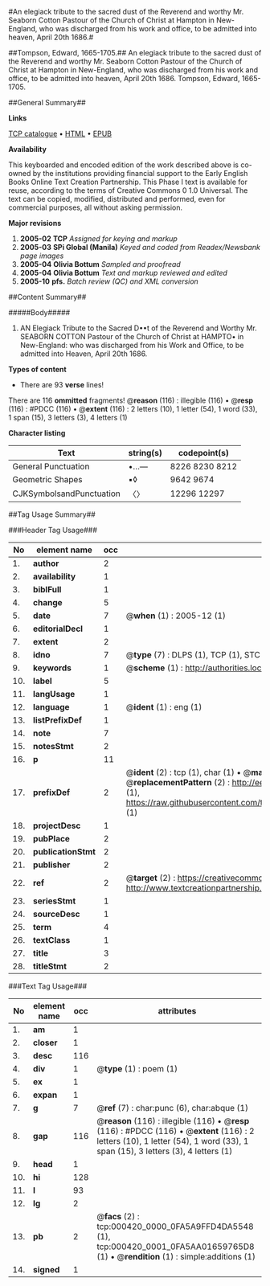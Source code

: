 #An elegiack tribute to the sacred dust of the Reverend and worthy Mr. Seaborn Cotton Pastour of the Church of Christ at Hampton in New-England, who was discharged from his work and office, to be admitted into heaven, April 20th 1686.#

##Tompson, Edward, 1665-1705.##
An elegiack tribute to the sacred dust of the Reverend and worthy Mr. Seaborn Cotton Pastour of the Church of Christ at Hampton in New-England, who was discharged from his work and office, to be admitted into heaven, April 20th 1686.
Tompson, Edward, 1665-1705.

##General Summary##

**Links**

[TCP catalogue](http://www.ota.ox.ac.uk/tcp/)  • 
[HTML](http://tei.it.ox.ac.uk/tcp/Texts-HTML/free/N00/N00345.html)  • 
[EPUB](http://tei.it.ox.ac.uk/tcp/Texts-EPUB/free/N00/N00345.epub)

**Availability**

This keyboarded and encoded edition of the
	       work described above is co-owned by the institutions
	       providing financial support to the Early English Books
	       Online Text Creation Partnership. This Phase I text is
	       available for reuse, according to the terms of Creative
	       Commons 0 1.0 Universal. The text can be copied,
	       modified, distributed and performed, even for
	       commercial purposes, all without asking permission.

**Major revisions**

1. __2005-02__ __TCP__ *Assigned for keying and markup*
1. __2005-03__ __SPi Global (Manila)__ *Keyed and coded from Readex/Newsbank page images*
1. __2005-04__ __Olivia Bottum__ *Sampled and proofread*
1. __2005-04__ __Olivia Bottum__ *Text and markup reviewed and edited*
1. __2005-10__ __pfs.__ *Batch review (QC) and XML conversion*

##Content Summary##

#####Body#####

1. AN Elegiack Tribute to the Sacred D••t of the Reverend and Worthy Mr. SEABORN COTTON Pastour of the Church of Christ at HAMPTO• in New-England: who was discharged from his Work and Office, to be admitted into Heaven, April 20th 1686.

**Types of content**

  * There are 93 **verse** lines!

There are 116 **ommitted** fragments! 
 @__reason__ (116) : illegible (116)  •  @__resp__ (116) : #PDCC (116)  •  @__extent__ (116) : 2 letters (10), 1 letter (54), 1 word (33), 1 span (15), 3 letters (3), 4 letters (1)

**Character listing**


|Text|string(s)|codepoint(s)|
|---|---|---|
|General Punctuation|•…—|8226 8230 8212|
|Geometric Shapes|▪◊|9642 9674|
|CJKSymbolsandPunctuation|〈〉|12296 12297|

##Tag Usage Summary##

###Header Tag Usage###

|No|element name|occ|attributes|
|---|---|---|---|
|1.|__author__|2||
|2.|__availability__|1||
|3.|__biblFull__|1||
|4.|__change__|5||
|5.|__date__|7| @__when__ (1) : 2005-12 (1)|
|6.|__editorialDecl__|1||
|7.|__extent__|2||
|8.|__idno__|7| @__type__ (7) : DLPS (1), TCP (1), STC (2), NOTIS (1), IMAGE-SET (1), EVANS-CITATION (1)|
|9.|__keywords__|1| @__scheme__ (1) : http://authorities.loc.gov/ (1)|
|10.|__label__|5||
|11.|__langUsage__|1||
|12.|__language__|1| @__ident__ (1) : eng (1)|
|13.|__listPrefixDef__|1||
|14.|__note__|7||
|15.|__notesStmt__|2||
|16.|__p__|11||
|17.|__prefixDef__|2| @__ident__ (2) : tcp (1), char (1)  •  @__matchPattern__ (2) : ([0-9\-]+):([0-9IVX]+) (1), (.+) (1)  •  @__replacementPattern__ (2) : http://eebo.chadwyck.com/downloadtiff?vid=$1&page=$2 (1), https://raw.githubusercontent.com/textcreationpartnership/Texts/master/tcpchars.xml#$1 (1)|
|18.|__projectDesc__|1||
|19.|__pubPlace__|2||
|20.|__publicationStmt__|2||
|21.|__publisher__|2||
|22.|__ref__|2| @__target__ (2) : https://creativecommons.org/publicdomain/zero/1.0/ (1), http://www.textcreationpartnership.org/docs/. (1)|
|23.|__seriesStmt__|1||
|24.|__sourceDesc__|1||
|25.|__term__|4||
|26.|__textClass__|1||
|27.|__title__|3||
|28.|__titleStmt__|2||


###Text Tag Usage###

|No|element name|occ|attributes|
|---|---|---|---|
|1.|__am__|1||
|2.|__closer__|1||
|3.|__desc__|116||
|4.|__div__|1| @__type__ (1) : poem (1)|
|5.|__ex__|1||
|6.|__expan__|1||
|7.|__g__|7| @__ref__ (7) : char:punc (6), char:abque (1)|
|8.|__gap__|116| @__reason__ (116) : illegible (116)  •  @__resp__ (116) : #PDCC (116)  •  @__extent__ (116) : 2 letters (10), 1 letter (54), 1 word (33), 1 span (15), 3 letters (3), 4 letters (1)|
|9.|__head__|1||
|10.|__hi__|128||
|11.|__l__|93||
|12.|__lg__|2||
|13.|__pb__|2| @__facs__ (2) : tcp:000420_0000_0FA5A9FFD4DA5548 (1), tcp:000420_0001_0FA5AA01659765D8 (1)  •  @__rendition__ (1) : simple:additions (1)|
|14.|__signed__|1||
